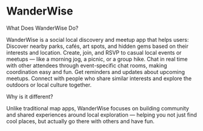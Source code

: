 # WanderWise

What Does WanderWise Do?

WanderWise is a social local discovery and meetup app that helps users:
Discover nearby parks, cafés, art spots, and hidden gems based on their interests and location.
Create, join, and RSVP to casual local events or meetups — like a morning jog, a picnic, or a group hike.
Chat in real time with other attendees through event-specific chat rooms, making coordination easy and fun.
Get reminders and updates about upcoming meetups.
Connect with people who share similar interests and explore the outdoors or local culture together.


Why is it different?

Unlike traditional map apps, WanderWise focuses on building community and shared experiences around local exploration — helping you not just find cool places, but actually go there with others and have fun.